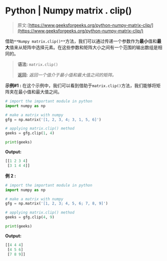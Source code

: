 # Python | Numpy matrix . clip()

> 原文:[https://www.geeksforgeeks.org/python-numpy-matrix-clip/](https://www.geeksforgeeks.org/python-numpy-matrix-clip/)

借助`**Numpy matrix.clip()**`方法，我们可以通过传递一个参数作为**最小**值和**最大**值来从矩阵中选择元素。在这些参数和矩阵大小之间有一个范围的输出数组是相同的。

> **语法:** `matrix.clip()`
> 
> **返回:** *返回一个值介于最小值和最大值之间的矩阵。*

**示例#1 :**
在这个示例中，我们可以看到借助于`matrix.clip()`方法，我们能够将矩阵夹在最小值和最大值之间。

```py
# import the important module in python
import numpy as np

# make a matrix with numpy
gfg = np.matrix('[1, 2, 3, 4; 3, 1, 5, 6]')

# applying matrix.clip() method
geeks = gfg.clip(1, 4)

print(geeks)
```

**Output:**

```py
[[1 2 3 4]
 [3 1 4 4]]

```

**例 2 :**

```py
# import the important module in python
import numpy as np

# make a matrix with numpy
gfg = np.matrix('[1, 2, 3; 4, 5, 6; 7, 8, 9]')

# applying matrix.clip() method
geeks = gfg.clip(4, 9)

print(geeks)
```

**Output:**

```py
[[4 4 4]
 [4 5 6]
 [7 8 9]]

```